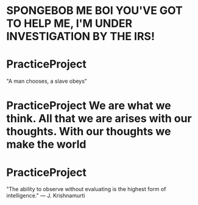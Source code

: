 # SPONGEBOB ME BOI YOU'VE GOT TO HELP ME, I'M UNDER INVESTIGATION BY THE IRS!
# PracticeProject
"A man chooses, a slave obeys"
# PracticeProject We are what we think. All that we are arises with our thoughts. With our thoughts we make the world
# PracticeProject  
"The ability to observe without evaluating is the highest form of intelligence." — J. Krishnamurti